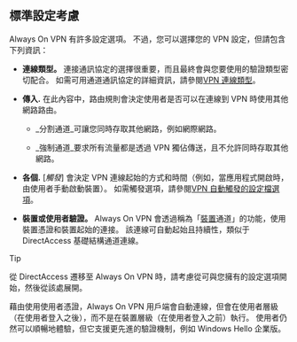 ## <a name="standard-configuration-considerations"></a>標準設定考慮

Always On VPN 有許多設定選項。 不過，您可以選擇您的 VPN 設定，但請包含下列資訊：

-   **連線類型。** 連接通訊協定的選擇很重要，而且最終會與您要使用的驗證類型密切配合。 如需可用通道通訊協定的詳細資訊，請參閱[VPN 連線類型](/windows/security/identity-protection/vpn/vpn-connection-type/)。

-   **傳入.** 在此內容中，路由規則會決定使用者是否可以在連線到 VPN 時使用其他網路路由。

    -   _分割通道_可讓您同時存取其他網路，例如網際網路。

    -   _強制通道_要求所有流量都是透過 VPN 獨佔傳送，且不允許同時存取其他網路。

-   **各個.** [_觸發_] 會決定 VPN 連線起始的方式和時間（例如，當應用程式開啟時，由使用者手動啟動裝置）。 如需觸發選項，請參閱[VPN 自動觸發的設定檔選項](/windows/security/identity-protection/vpn/vpn-auto-trigger-profile/)。

-   **裝置或使用者驗證。** Always On VPN 會透過稱為「[裝置](../vpn/vpn-device-tunnel-config.md)通道」的功能，使用裝置憑證和裝置起始的連接。 該連線可自動起始且持續性，類似于 DirectAccess 基礎結構通道連線。

>[!TIP]
>從 DirectAccess 遷移至 Always On VPN 時，請考慮從可與您擁有的設定選項開始，然後從該處展開。

藉由使用使用者憑證，Always On VPN 用戶端會自動連線，但會在使用者層級（在使用者登入之後），而不是在裝置層級（在使用者登入之前）執行。 使用者仍然可以順暢地體驗，但它支援更先進的驗證機制，例如 Windows Hello 企業版。
